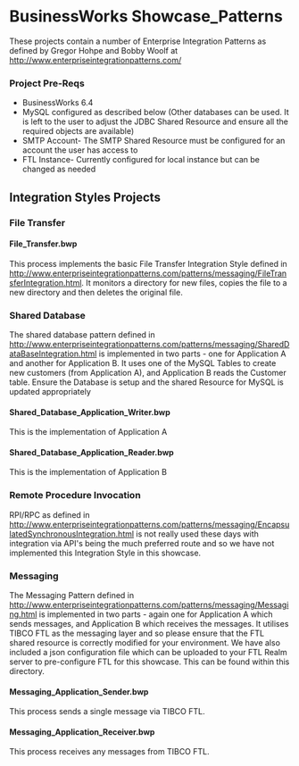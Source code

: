 # BusinessWorks Showcase_Patterns
These projects contain a number of Enterprise Integration Patterns as defined by Gregor Hohpe and Bobby Woolf at http://www.enterpriseintegrationpatterns.com/ 

### Project Pre-Reqs
* BusinessWorks 6.4
* MySQL configured as described below (Other databases can be used. It is left to the user to adjust the JDBC Shared Resource and ensure all the required objects are available)
* SMTP Account- The SMTP Shared Resource must be configured for an account the user has access to
* FTL Instance- Currently configured for local instance but can be changed as needed

## Integration Styles Projects
### File Transfer
#### File_Transfer.bwp
This process implements the basic File Transfer Integration Style defined in http://www.enterpriseintegrationpatterns.com/patterns/messaging/FileTransferIntegration.html. It monitors a directory for new files, copies the file to a new directory and then deletes the original file.

### Shared Database
The shared database pattern defined in http://www.enterpriseintegrationpatterns.com/patterns/messaging/SharedDataBaseIntegration.html is implemented in two parts - one for Application A and another for Application B. It uses one of the MySQL Tables to create new customers (from Application A), and Application B reads the Customer table.
Ensure the Database is setup and the shared Resource for MySQL is updated appropriately
#### Shared_Database_Application_Writer.bwp
This is the implementation of Application A
#### Shared_Database_Application_Reader.bwp
This is the implementation of Application B

### Remote Procedure Invocation
RPI/RPC as defined in http://www.enterpriseintegrationpatterns.com/patterns/messaging/EncapsulatedSynchronousIntegration.html is not really used these days with integration via API's being the much preferred route and so we have not implemented this Integration Style in this showcase.

### Messaging
The Messaging Pattern defined in http://www.enterpriseintegrationpatterns.com/patterns/messaging/Messaging.html is implemented in two parts - again one for Application A which sends messages, and Application B which receives the messages.
It utilises TIBCO FTL as the messaging layer and so please ensure that the FTL shared resource is correctly modified for your environment. We have also included a json configuration file which can be uploaded to your FTL Realm server to pre-configure FTL for this showcase. This can be found within this directory.
#### Messaging_Application_Sender.bwp
This process sends a single message via TIBCO FTL.
#### Messaging_Application_Receiver.bwp
This process receives any messages from TIBCO FTL.